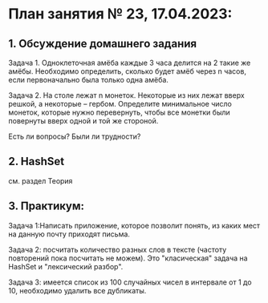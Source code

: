 # План занятия № 23, 17.04.2023:

## 1. Обсуждение домашнего задания
Задача 1.
Одноклеточная амёба каждые 3 часа делится на 2 такие же амёбы.
Необходимо определить, сколько будет амёб через n часов, если первоначально была только
одна амёба.

Задача 2.
На столе лежат n монеток. Некоторые из них лежат вверх решкой, а некоторые – гербом.
Определите минимальное число монеток, которые нужно перевернуть, чтобы все монетки были
повернуты вверх одной и той же стороной.

Есть ли вопросы? Были ли трудности?

## 2. HashSet
см. раздел Теория

## 3. Практикум:
Задача 1:Написать приложение, которое позволит понять,
из каких мест на данную почту приходят письма.

Задача 2: посчитать количество разных слов в тексте (частоту повторений пока посчитать не можем).
Это "класическая" задача на HashSet и "лексический разбор".

Задача 3: имеется список из 100 случайных чисел в интервале от 1 до 10, необходимо
удалить все дубликаты.







